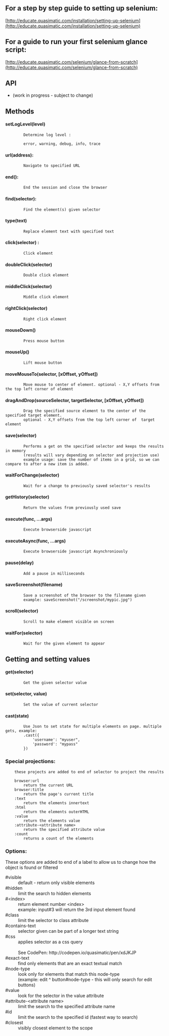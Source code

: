 ## For a step by step guide to setting up selenium:

[http://educate.quasimatic.com/installation/setting-up-selenium](http://educate.quasimatic.com/installation/setting-up-selenium)

## For a guide to run your first selenium glance script:

[http://educate.quasimatic.com/selenium/glance-from-scratch](http://educate.quasimatic.com/selenium/glance-from-scratch)


## API 
* (work in progress - subject to change)


##	Methods

####		setLogLevel(level)

			Determine log level :

			error, warning, debug, info, trace

####		url(address):

			Navigate to specified URL

####		end():

			End the session and close the browser

####		find(selector):

			Find the element(s) given selector

####		type(text)

			Replace element text with specified text

####		click(selector) :

			Click element

####		doubleClick(selector)

			Double click element

####		middleClick(selector) 

			Middle click element

####		rightClick(selector) 

			Right click element

####		mouseDown()

			Press mouse button

####		mouseUp()

			Lift mouse button
			

####		moveMouseTo(selector, [xOffset, yOffset]) 

			Move mouse to center of element. optional - X,Y offsets from the top left corner of element


####		dragAndDrop(sourceSelector, targetSelector, [xOffset, yOffset])
			
			Drag the specified source element to the center of the specified target element. 
            optional - X,Y offsets from the top left corner of  target element

####		save(selector)
			Performs a get on the specified selector and keeps the results in memory 
            (results will vary depending on selector and projection use)
			example usage: save the number of items in a grid, so we can compare to after a new item is added.

####		waitForChange(selector) 
			Wait for a change to previously saved selector's results 
			
####		getHistory(selector) 
			Return the values from previously used save

####		execute(func, ...args) 
			Execute browserside javascript

####		executeAsync(func, ...args)
			Execute browserside javascript Asynchroniously 

####		pause(delay)
			Add a pause in milliseconds

####		saveScreenshot(filename)
			Save a screenshot of the browser to the filename given
			example: saveScreenshot("/screenshot/mypic.jpg")

####		scroll(selector)
			Scroll to make element visible on screen

####		waitFor(selector) 
			Wait for the given element to appear
			
##	Getting and setting values
				
####		get(selector)
			Get the given selector value

####		set(selector, value) 
			Set the value of current selector
			
####		cast(state)

			Use Json to set state for multiple elements on page. multiple gets, example:
			.cast({
				'username': "myuser",
				'password': "mypass"
			})
		
###	Special projections:
		these projects are added to end of selector to project the results
		
		browser:url
			return the current URL
		browser:title
			return the page's current title
		:text
			return the elements innertext
		:html
			return the elements outerHTML
		:value
			return the elements value
		:attribute-<attribute name>
			return the specified attribute value
		:count
			returns a count of the elements 

###	Options:
These options are added to end of a label to allow us to change how the object is found or filtered

<dl>
  <dt>#visible</dt>
  <dd>default - return only visible elements</dd>
  <dt>#hidden</dt>
  <dd>limit the search to hidden elements</dd>
  <dt>#&lt;index&gt;</dt>
  <dd>return element number &lt;index&gt;<br>
      example: input#3 will return the 3rd input element found</dd>
  <dt>#class</dt>
  <dd>limit the selector to class attribute</dd>
  <dt>#contains-text</dt>
  <dd>selector given can be part of a longer text string</dd>
  <dt>#css</dt>
  <dd>applies selector as a css query<br><br>
  See CodePen: http://codepen.io/quasimatic/pen/xdJKJP</dd>
  <dt>#exact-text</dt>
  <dd>find only elements that are an exact textual match</dd>
  <dt>#node-type</dt>
  <dd>look only for elements that match this node-type<br>
      (example: edit ^ button#node-type - this will only search for edit buttons)</dd>
  <dt>#value</dt>
  <dd>look for the selector in the value attribute</dd>
  <dt>#attribute-&lt;attribute name&gt;</dt>
  <dd>limit the search to the specified attribute name</dd>
  <dt>#id</dt>
  <dd>limit the search to the specified id (fastest way to search)</dd>
  <dt>#closest</dt>
  <dd>visibly closest element to the scope</dd>
</dl>
